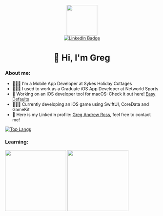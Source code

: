 <div id="header" align="center">
  <img src="https://media.giphy.com/media/M9gbBd9nbDrOTu1Mqx/giphy.gif" width="100"/>
  
  <div id="badges">
    <a href= "https://www.linkedin.com/in/greg-ross-b155a1233/">
      <img src="https://img.shields.io/badge/LinkedIn-blue?style=for-the-badge&logo=linkedin&logoColor=white" alt="LinkedIn Badge"/>
    </a>
  </div>
  <div id="counter">
    <img src="https://komarev.com/ghpvc/?username=Hues2&style=flat-square&color=blue" alt=""/>
  </div>
  
  
  <div id="intro">
    <h1> 👋 Hi, I'm Greg </h1>
  </div> 
</div>

  <div id="aboutMe">
    <h3>About me:</h3>
    <ul>
      <li> 👨🏼‍💻 I'm a Mobile App Developer at Sykes Holiday Cottages</li>
      <li> 👨🏼‍💻 I used to work as a Graduate iOS App Developer at Networld Sports</li>
      <li> 📱 Working on an iOS developer tool for macOS: Check it out here! <a href="https://apps.apple.com/gb/app/easy-defaults/id6612588800?mt=12">Easy Defaults</a></li>
      <li> 👨🏼‍💻 Currently developing an iOS game using SwiftUI, CoreData and GameKit</li>
      <li> 🔗 Here is my LinkedIn profile: <a href="https://www.linkedin.com/in/greg-andrew-ross">Greg Andrew Ross</a>, feel free to contact me! </li>
    </ul>
</div>

  
  [![Top Langs](https://github-readme-stats.vercel.app/api/top-langs/?username=Hues2&layout=compact&theme=vision-friendly-light)](https://github.com/anuraghazra/github-readme-stats)

<!---

[![Anurag's GitHub stats](https://github-readme-stats.vercel.app/api?username=Hues2)](https://github.com/anuraghazra/github-readme-stats)
--->
<div id="learning">
  <h3>Learning:</h3>
  <p float="left">
    <img src="https://github.com/user-attachments/assets/fa7bebc4-82ea-4838-9945-5a3b39d62d77" width="200" />
    <img src="https://github.com/user-attachments/assets/44b62eb4-7756-49b5-85c9-e6c25390bf22" width="200" />
  </p>
</div>
